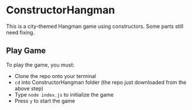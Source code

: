 # ConstructorHangman

This is a city-themed Hangman game using constructors. Some parts still need fixing.

## Play Game
To play the game, you must:
* Clone the repo onto your terminal
* `cd` into ConstructorHangman folder (the repo just downloaded from the above step)
* Type `node index.js` to initialize the game
* Press `y` to start the game
